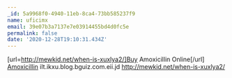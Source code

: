 ```yaml
---
_id: 5a9968f0-4940-11eb-8ca4-73bb585237f9
name: uficimx
email: 39e07b3a7137e7e03914455bd4d0fc5e
permalink: false
date: '2020-12-28T19:10:31.434Z'
---
```

[url=http://mewkid.net/when-is-xuxlya2/]Buy Amoxicillin Online[/url] <a href="http://mewkid.net/when-is-xuxlya2/">Amoxicillin</a> ilt.ikxu.blog.bguiz.com.eii.jd http://mewkid.net/when-is-xuxlya2/
